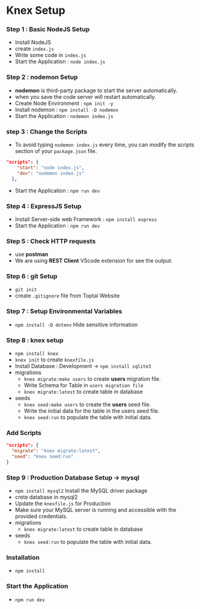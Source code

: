 # Knex Setup

### Step 1 : Basic NodeJS Setup
* Install NodeJS
* create `index.js`
* Write some code in `index.js`
* Start the Application : `node index.js`

### Step 2 : nodemon Setup
* __nodemon__ is third-party package to start the server automatically.
* when you save the code server will restart automatically.
* Create Node Environment : `npm init -y`
*  Install nodemon : `npm install -D nodemon`
* Start the Application : `nodemon index.js`

### step 3 : Change the Scripts
* To avoid typing `nodemon index.js` every time, you can modify the scripts section of your `package.json` file.

```json
"scripts": {
    "start": "node index.js",
    "dev": "nodemon index.js"
  },
```
* Start the Application : `npm run dev`

### Step 4 : ExpressJS Setup
* Install Server-side web Framework : `npm install express`
* Start the Application : `npm run dev`

### Step 5 : Check HTTP requests
* use __postman__
* We are using **REST Client** VScode extension for see the output.

### Step 6 : git Setup
* `git init`
* create `.gitignore` file from Toptal Website

### Step 7 : Setup Environmental Variables
* `npm install -D dotenv` Hide sensitive information

### Step 8 : knex setup
* `npm install knex`
* `knex init` to create `knexfile.js`
* Install Database : Development -> `npm install sqlite3` 
* migrations
   - `knex migrate:make users` to create __users__ migration file.
   - Write Schema for Table in `users migration file`
   - `knex migrate:latest` to create table in database
* seeds
   - `knex seed:make users` to create the **users** seed file.
   - Write the initial data for the table in the users seed file.
   - `knex seed:run` to populate the table with initial data.

### Add Scripts
```json 
"scripts": {
  "migrate": "knex migrate:latest",
  "seed": "knex seed:run"
}
```

### Step 9 : Production Database Setup -> mysql
* `npm install mysql2` Install the MySQL driver package
* crete database in mysql2
* Update the `knexfile.js` for Production
* Make sure your MySQL server is running and accessible with the provided credentials.
* migrations
   - `knex migrate:latest` to create table in database
* seeds
   - `knex seed:run` to populate the table with initial data.



### Installation
* `npm install`

### Start the Application
* `npm run dev`

 